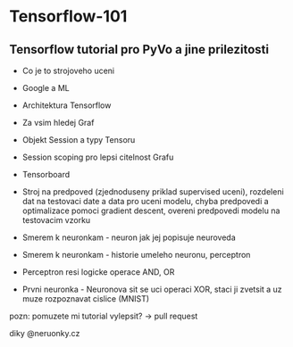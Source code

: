 # Tensorflow-101

Tensorflow tutorial pro PyVo a jine prilezitosti
------------------------------------------------

- Co je to strojoveho uceni
- Google a ML
- Architektura Tensorflow

- Za vsim hledej Graf
- Objekt Session a typy Tensoru
- Session scoping pro lepsi citelnost Grafu
- Tensorboard

- Stroj na predpoved (zjednoduseny priklad supervised uceni),
  rozdeleni dat na testovaci date a data pro uceni modelu,
  chyba predpovedi a optimalizace pomoci gradient descent, 
  overeni predpovedi modelu na testovacim vzorku

- Smerem k neuronkam - neuron jak jej popisuje neuroveda
- Smerem k neuronkam - historie umeleho neuronu, perceptron

- Perceptron resi logicke operace AND, OR
- Prvni neuronka - Neuronova sit se uci operaci XOR,
  staci ji zvetsit a uz muze rozpoznavat cislice (MNIST)

pozn: pomuzete mi tutorial vylepsit? -> pull request

diky
@neruonky.cz

